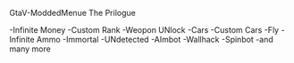 GtaV-ModdedMenue
    The Prilogue
    
-Infinite Money
-Custom Rank
-Weopon UNlock
-Cars
-Custom Cars
-Fly
-Infinite Ammo
-Immortal
-UNdetected
-AImbot
-Wallhack
-Spinbot
-and many more
